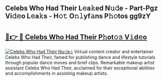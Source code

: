 ## Celebs Who Had Their L𝚎a𝚔ed N𝚞𝚍e - Part-Pgz Vi𝚍𝚎o L𝚎a𝚔s - H𝚘𝚝 O𝚗𝚕yf𝚊ns P𝚑𝚘tos gg9zY

# <h2><a href="http://kf0fyy4.oniu.top/?m=Celebs+Who+Had+Their">🔗👉 🔴 Celebs Who Had Their P𝚑ot𝚘𝚜 V𝚒d𝚎o</a></h2>

[![Celebs Who Had Their Nu𝚍e𝚜](https://i.imgur.com/0qMVB7G.gif)](http://kf0fyy4.oniu.top/?m=Celebs+Who+Had+Their)
Virtual content creator and entertainer Celebs Who Had Their, famed for publishing dance and lifestyle tutorials through popular dance moves and brief clips. Remarkable makeup artist assistant Celebs Who Had Their, acclaimed for their exceptional abilities and accomplishments in assisting makeup artists.  
